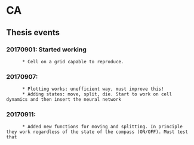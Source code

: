 # CA

## Thesis events
### 20170901: Started working 
          * Cell on a grid capable to reproduce.
### 20170907:
          * Plotting works: unefficient way, must improve this!
          * Adding states: move, split, die. Start to work on cell dynamics and then insert the neural network
### 20170911:
          * Added new functions for moving and splitting. In principle they work regardless of the state of the compass (ON/OFF). Must test that 
